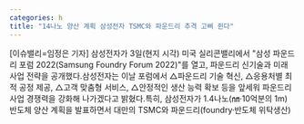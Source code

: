 ```yaml
---
categories: h
title: "14나노 양산 계획 삼성전자 TSMC와 파운드리 추격 고삐 쥔다"
---
```

[이슈밸리=임정은 기자] 삼성전자가 3일(현지 시각) 미국 실리콘밸리에서 "삼성 파운드리 포럼 2022(Samsung Foundry Forum 2022)"를 열고, 파운드리 신기술과 미래 사업 전략을 공개했다.삼성전자는 이날 포럼에서 △파운드리 기술 혁신, △응용처별 최적 공정 제공, △고객 맞춤형 서비스, △안정적인 생산 능력 확보 등을 앞세워 파운드리 사업 경쟁력을 강화해 나가겠다고 밝혔다.특히, 삼성전자가 1.4나노(㎚·10억분의 1m) 반도체 양산 계획을 발표하면서 대만의 TSMC와 파운드리(foundry·반도체 위탁생산)